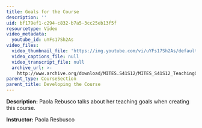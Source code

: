 ```yaml
---
title: Goals for the Course
description: ''
uid: bf179ef1-c294-c832-b7a5-3cc25eb13f5f
resourcetype: Video
video_metadata:
  youtube_id: uYFs17Sh2As
video_files:
  video_thumbnail_file: 'https://img.youtube.com/vi/uYFs17Sh2As/default.jpg'
  video_captions_file: null
  video_transcript_file: null
  archive_url: >-
    http://www.archive.org/download/MITES.S41S12/MITES_S41S12_Teaching02_300k.mp4
parent_type: CourseSection
parent_title: Developing the Course
---
```


**Description:** Paola Rebusco talks about her teaching goals when creating this course.

**Instructor:** Paola Resbusco
